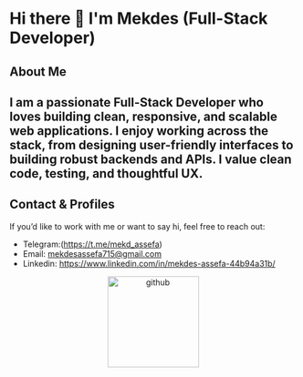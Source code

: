 # Hi there 👋 I'm Mekdes (Full-Stack Developer)

## About Me
I am a passionate **Full-Stack Developer** who loves building clean, responsive, and scalable web applications. I enjoy working across the stack, from designing user-friendly interfaces to building robust backends and APIs. I value clean code, testing, and thoughtful UX.
---

## Contact & Profiles
If you’d like to work with me or want to say hi, feel free to reach out:

- Telegram:(https://t.me/mekd_assefa)
- Email: mekdesassefa715@gmail.com
- Linkedin: https://www.linkedin.com/in/mekdes-assefa-44b94a31b/

<p align="center">
  <a href="https://github.com/<your-github-username>">
    <img width="160" alt="github" src="https://github.githubassets.com/images/modules/logos_page/GitHub-Mark.png" />
  </a>
</p>

